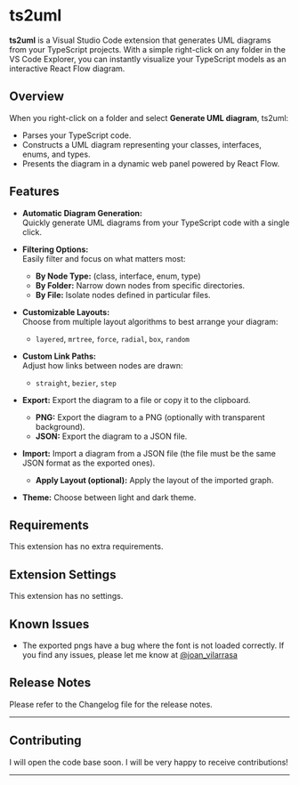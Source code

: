 # ts2uml

**ts2uml** is a Visual Studio Code extension that generates UML diagrams from your TypeScript projects. With a simple right-click on any folder in the VS Code Explorer, you can instantly visualize your TypeScript models as an interactive React Flow diagram.

## Overview

When you right-click on a folder and select **Generate UML diagram**, ts2uml:
- Parses your TypeScript code.
- Constructs a UML diagram representing your classes, interfaces, enums, and types.
- Presents the diagram in a dynamic web panel powered by React Flow.

## Features

- **Automatic Diagram Generation:**  
  Quickly generate UML diagrams from your TypeScript code with a single click.

- **Filtering Options:**  
  Easily filter and focus on what matters most:
  - **By Node Type:** (class, interface, enum, type)
  - **By Folder:** Narrow down nodes from specific directories.
  - **By File:** Isolate nodes defined in particular files.

- **Customizable Layouts:**  
  Choose from multiple layout algorithms to best arrange your diagram:
  - `layered`, `mrtree`, `force`, `radial`, `box`, `random`

- **Custom Link Paths:**  
  Adjust how links between nodes are drawn:
  - `straight`, `bezier`, `step`

- **Export:**
  Export the diagram to a file or copy it to the clipboard.
  - **PNG:** Export the diagram to a PNG (optionally with transparent background).
  - **JSON:** Export the diagram to a JSON file.

- **Import:**
  Import a diagram from a JSON file (the file must be the same JSON format as the exported ones).
  - **Apply Layout (optional):** Apply the layout of the imported graph.

- **Theme:**
  Choose between light and dark theme.


## Requirements

This extension has no extra requirements.

## Extension Settings

This extension has no settings.

## Known Issues

- The exported pngs have a bug where the font is not loaded correctly.
If you find any issues, please let me know at [@joan_vilarrasa](https://x.com/joan_vilarrasa)

## Release Notes

Please refer to the Changelog file for the release notes.

---

## Contributing

I will open the code base soon. I will be very happy to receive contributions!

---

